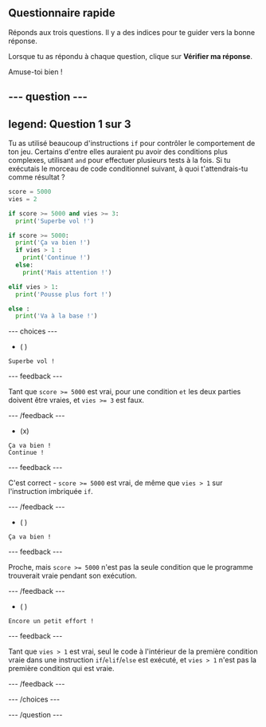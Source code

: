 ## Questionnaire rapide

Réponds aux trois questions. Il y a des indices pour te guider vers la bonne réponse.

Lorsque tu as répondu à chaque question, clique sur **Vérifier ma réponse**.

Amuse-toi bien !

--- question ---
---
legend: Question 1 sur 3
---

Tu as utilisé beaucoup d'instructions `if` pour contrôler le comportement de ton jeu. Certains d'entre elles auraient pu avoir des conditions plus complexes, utilisant `and` pour effectuer plusieurs tests à la fois. Si tu exécutais le morceau de code conditionnel suivant, à quoi t'attendrais-tu comme résultat ?

```python
score = 5000
vies = 2

if score >= 5000 and vies >= 3:
  print('Superbe vol !')

if score >= 5000: 
  print('Ça va bien !')
  if vies > 1 :
    print('Continue !')
  else:
    print('Mais attention !')

elif vies > 1:
  print('Pousse plus fort !')

else :
  print('Va à la base !')
```

--- choices ---

- ( )
```
Superbe vol !
```
  --- feedback ---

Tant que `score >= 5000` est vrai, pour une condition `et` les deux parties doivent être vraies, et `vies >= 3` est faux.

  --- /feedback ---

- (x)
```
Ça va bien !
Continue !
```
  --- feedback ---

C'est correct - `score >= 5000` est vrai, de même que `vies > 1` sur l'instruction imbriquée `if`.

  --- /feedback ---

- ( )
```
Ça va bien !
```
  --- feedback ---

Proche, mais `score >= 5000` n'est pas la seule condition que le programme trouverait vraie pendant son exécution.

  --- /feedback ---

- ( )
```
Encore un petit effort !
```
  --- feedback ---

Tant que `vies > 1` est vrai, seul le code à l'intérieur de la première condition vraie dans une instruction `if`/`elif`/`else` est exécuté, et `vies > 1` n'est pas la première condition qui est vraie.

  --- /feedback ---

--- /choices ---

--- /question ---
